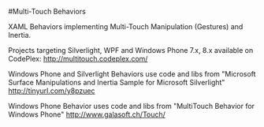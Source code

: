 #Multi-Touch Behaviors

XAML Behaviors implementing Multi-Touch Manipulation (Gestures) and Inertia.

Projects targeting Silverlight, WPF and Windows Phone 7.x, 8.x available on CodePlex: http://multitouch.codeplex.com/

Windows Phone and Silverlight Behaviors use code and libs from "Microsoft Surface Manipulations and Inertia Sample for Microsoft Silverlight" http://tinyurl.com/y8pzuec

Windows Phone Behavior uses code and libs from "MultiTouch Behavior for Windows Phone" http://www.galasoft.ch/Touch/
